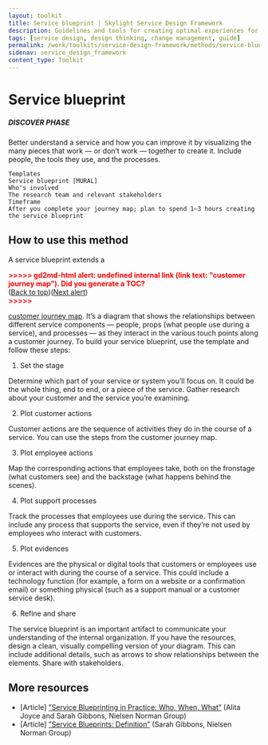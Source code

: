 ```yaml
---
layout: toolkit
title: Service blueprint | Skylight Service Design Framework
description: Guidelines and tools for creating optimal experiences for both users and your organization.
tags: [service design, design thinking, change management, guide]
permalink: /work/toolkits/service-design-framework/methods/service-blueprint/
sidenav: service_design_framework
content_type: Toolkit
---
```


# Service blueprint


##### DISCOVER PHASE

Better understand a service and how you can improve it by visualizing the many pieces that work — or don’t work — together to create it. Include people, the tools they use, and the processes.


```
Templates
Service blueprint [MURAL]
Who's involved
The research team and relevant stakeholders
Timeframe
After you complete your journey map; plan to spend 1–3 hours creating the service blueprint
```



## How to use this method

A service blueprint extends a

<p id="gdcalert31" ><span style="color: red; font-weight: bold">>>>>>  gd2md-html alert: undefined internal link (link text: "customer journey map"). Did you generate a TOC? </span><br>(<a href="#">Back to top</a>)(<a href="#gdcalert32">Next alert</a>)<br><span style="color: red; font-weight: bold">>>>>> </span></p>

[customer journey map](#heading=h.tv93x34ki6xu). It’s a diagram that shows the relationships between different service components — people, props (what people use during a service), and processes — as they interact in the various touch points along a customer journey. To build your service blueprint, use the template and follow these steps:



1. Set the stage

Determine which part of your service or system you’ll focus on. It could be the whole thing, end to end, or a piece of the service. Gather research about your customer and the service you’re examining.



2. Plot customer actions

Customer actions are the sequence of activities they do in the course of a service. You can use the steps from the customer journey map.



3. Plot employee actions

Map the corresponding actions that employees take, both on the fronstage (what customers see) and the backstage (what happens behind the scenes).



4. Plot support processes

Track the processes that employees use during the service. This can include any process that supports the service, even if they’re not used by employees who interact with customers.



5. Plot evidences

Evidences are the physical or digital tools that customers or employees use or interact with during the course of a service. This could include a technology function (for example, a form on a website or a confirmation email) or something physical (such as a support manual or a customer service desk).



6. Refine and share

The service blueprint is an important artifact to communicate your understanding of the internal organization. If you have the resources, design a clean, visually compelling version of your diagram. This can include additional details, such as arrows to show relationships between the elements. Share with stakeholders.


## More resources



* [Article] [”Service Blueprinting in Practice: Who, When, What”](https://www.nngroup.com/articles/service-blueprinting-practice/?lm=service-design-101&pt=article) (Alita Joyce and Sarah Gibbons, Nielsen Norman Group)
* [Article] [”Service Blueprints: Definition”](https://www.nngroup.com/articles/service-blueprints-definition/) (Sarah Gibbons, Nielsen Norman Group)
